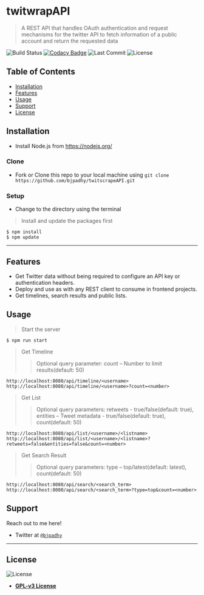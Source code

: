 # twitwrapAPI

> A REST API that handles OAuth authentication and request mechanisms for the twitter API to fetch information of a public account and return the requested data


![Build Status](https://img.shields.io/github/workflow/status/bjpadhy/twitscrapeAPI/Node.js%20CI/master)
[![Codacy Badge](https://app.codacy.com/project/badge/Grade/7e4101843e4745a8b1bfcb4ded7270f9)](https://www.codacy.com/manual/padhybiswaranjan/twitscrapeAPI?utm_source=github.com&amp;utm_medium=referral&amp;utm_content=bjpadhy/twitscrapeAPI&amp;utm_campaign=Badge_Grade)
![Last Commit](https://img.shields.io/github/last-commit/bjpadhy/twitscrapeAPI/master)
![License](https://img.shields.io/badge/license-Apache%202-blue)

## Table of Contents

- [Installation](#installation)
- [Features](#features)
- [Usage](#usage)
- [Support](#support)
- [License](#license)


## Installation

- Install Node.js from https://nodejs.org/

### Clone

- Fork or Clone this repo to your local machine using `git clone https://github.com/bjpadhy/twitscrapeAPI.git`

### Setup

- Change to the directory using the terminal

> Install and update the packages first

```shell
$ npm install
$ npm update
```
---

## Features

- Get Twitter data without being required to configure an API key or authentication headers.
- Deploy and use as with any REST client to consume in frontend projects.
- Get timelines, search results and public lists.


## Usage

> Start the server
```shell
$ npm run start
```

> Get Timeline
>> Optional query parameter: count – Number to limit results(default: 50)
```shell
http://localhost:8080/api/timeline/<username>
http://localhost:8080/api/timeline/<username>?count=<number>
```

> Get List
>> Optional query parameters: retweets - true/false(default: true), entities – Tweet metadata - true/false(default: true), count(default: 50)
```shell
http://localhost:8080/api/list/<username>/<listname>
http://localhost:8080/api/list/<username>/<listname>?retweets=false&entities=false&count=<number>
```

> Get Search Result
>> Optional query parameters: type – top/latest(default: latest), count(default: 50)
```shell
http://localhost:8080/api/search/<search_term>
http://localhost:8080/api/search/<search_term>?type=top&count=<number>
```


## Support

Reach out to me here!

- Twitter at <a href="https://twitter.com/bjpadhy" target="_blank">`@bjpadhy`</a>

---


## License

![License](https://img.shields.io/npm/l/scrape-twitter)

- **[GPL-v3 License](https:/opensource.org/licenses/GPL-3.0)**
